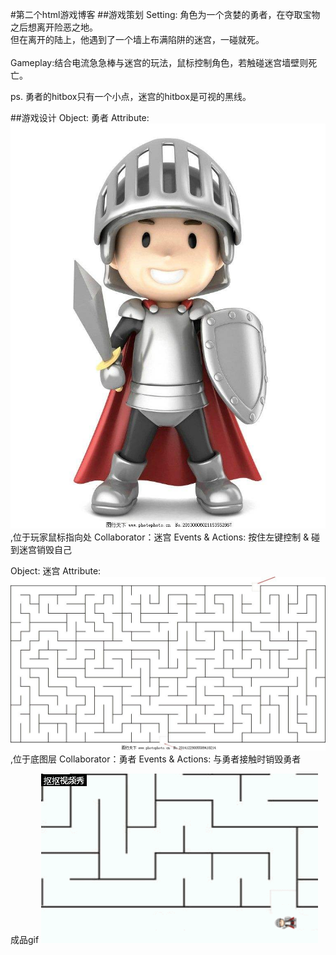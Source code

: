 #第二个html游戏博客
##游戏策划
Setting: 角色为一个贪婪的勇者，在夺取宝物之后想离开险恶之地。<br />
但在离开的陆上，他遇到了一个墙上布满陷阱的迷宫，一碰就死。<br />
<br />
Gameplay:结合电流急急棒与迷宫的玩法，鼠标控制角色，若触碰迷宫墙壁则死亡。<br />

ps. 勇者的hitbox只有一个小点，迷宫的hitbox是可视的黑线。

##游戏设计
Object: 勇者
Attribute:![](images/hero.jpg),位于玩家鼠标指向处
Collaborator：迷宫 Events & Actions: 按住左键控制 & 碰到迷宫销毁自己

Object: 迷宫
Attribute:![](images/maze.jpg),位于底图层
Collaborator：勇者 Events & Actions: 与勇者接触时销毁勇者
 

成品gif
![img](images/game2.gif)